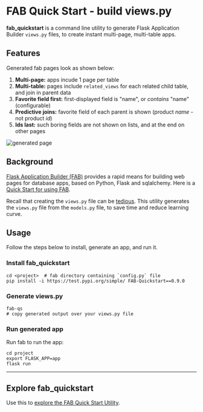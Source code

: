# FAB Quick Start - build views.py
__fab_quickstart__ is a command line utility to generate Flask Application Builder `views.py` files, to create instant multi-page, multi-table apps.

## Features
Generated fab pages look as shown below:
1. __Multi-page:__ apps incude 1 page per table
1. __Multi-table:__ pages include `related_views` for each related child table, and join in parent data
1. __Favorite field first:__ first-displayed field is "name", or _contains_ "name" (configurable)
1. __Predictive joins:__ favorite field of each parent is shown (product _name_ - not product _id_)
1. __Ids last:__ such boring fields are not shown on lists, and at the end on other pages

![generated page](https://drive.google.com/uc?export=view&id=1Q3cG-4rQ6Q6RdZppvkrQzCDhDYHnk-F6)


## Background
[Flask Application Builder (FAB)](https://github.com/dpgaspar/Flask-AppBuilder) provides a rapid means for building web pages for database apps, based on Python, Flask and sqlalchemy.  Here is a [Quick Start for using FAB](https://github.com/valhuber/fab-quickstart/wiki).

Recall that creating the `views.py` file can be [tedious](https://github.com/valhuber/fab-quickstart/wiki#key-fab-inputs-modelspy-and-viewspy).  This utility generates the `views.py` file from the `models.py` file, to save time and reduce learning curve.


## Usage
Follow the steps below to install, generate an app, and run it.

### Install fab_quickstart
```
cd <project>  # fab directory containing `config.py` file
pip install -i https://test.pypi.org/simple/ FAB-Quickstart==0.9.0
```

### Generate views.py
```
fab-qs
# copy generated output over your views.py file
```

### Run generated app
Run fab to run the app:
```
cd project
export FLASK_APP=app
flask run
```



***
## Explore fab_quickstart
Use this to [explore the FAB Quick Start Utility](https://github.com/valhuber/fab-quickstart/wiki/Explore-fab_quickstart).
